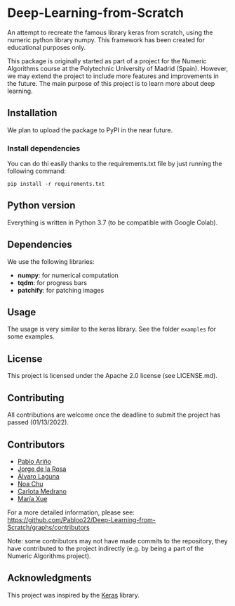 # Deep-Learning-from-Scratch
An attempt to recreate the famous library keras from scratch, using the numeric python library numpy. This
framework has been created for educational purposes only.

This package is originally started as part of a project for the Numeric Algorithms course at the 
Polytechnic University of Madrid (Spain). However, we may extend the project to include more features and 
improvements in the future. The main purpose of this project is to learn more about deep learning.

## Installation
We plan to upload the package to PyPI in the near future. 

### Install dependencies
You can do thi easily thanks to the requirements.txt file by just running the following command:
```
pip install -r requirements.txt
```

## Python version
Everything is written in Python 3.7 (to be compatible with Google Colab).

## Dependencies
We use the following libraries:
* **numpy**: for numerical computation
* **tqdm**: for progress bars
* **patchify**: for patching images

## Usage
The usage is very similar to the keras library. See the folder `examples` for some examples.

## License
This project is licensed under the Apache 2.0 license (see LICENSE.md).

## Contributing
All contributions are welcome once the deadline to submit the project has passed (01/13/2022).

## Contributors
* [Pablo Ariño](https://github.com/Pabloo22)
* [Jorge de la Rosa](https://github.com/Mixnikon108)
* [Álvaro Laguna](https://github.com/alvarola17)
* [Noa Chu](https://github.com/noachuartzt)
* [Carlota Medrano](https://github.com/carlota-upm)
* [María Xue](https://github.com/maria-xue)

For a more detailed information, please see: https://github.com/Pabloo22/Deep-Learning-from-Scratch/graphs/contributors

Note: some contributors may not have made commits to the repository, they have contributed to the project 
indirectly (e.g. by being a part of the Numeric Algorithms project).

## Acknowledgments
This project was inspired by the [Keras](https://keras.io/) library.
